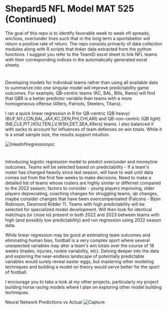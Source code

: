 # Shepard5 NFL Model MAT 525 (Continued)
The goal of this repo is to identify favorable week to week nfl spreads, win/loss, over/under lines such that in the long term a sportsbettor will return a positive rate of return.
The repo consists primarily of data collection modules along with R scripts that tinker data extracted from the python functions. 
I suggest you refer to the TeamID excel sheet to link NFL teams with their corresponding indices in the automatically generated excel sheets.


#
Developing models for individual teams rather than using all available data to summarize into one singular model will improve predictability game outcomes. For example, QB-centric teams (KC, BAL, Bills, Rams) will find that QBR is a better predictor variable than teams with a more homogeneous offense (49ers, Patriots, Steelers, Titans). 

I ran a quick linear regression in R for QB-centric (QB heavy) (BUF,NYJ,CIN,BAL,JAX,KC,DEN,PHI,CHI,ARI) and QB-non-centric (QB light) (NE,CLE,PIT,HOU,TEN,LV,WSH,DET,SEA,49ers) teams. I also balanced it with sacks to account for influences of team defenses on win totals. While it is a small sample size, the results support intuition. 


![Inkednflregressionpic](https://github.com/shepard5/NFL/assets/108085853/dce8d5f4-d47c-49f2-bf61-e0a0b4cebda6)


#
Introducing logistic regression model to predict over/under and moneyline outcomes. Teams will be selected based on predictability - If a team's roster has changed heavily since last season, will have to wait until data comes out from the first few weeks to make decisions. Need to make a detailed list of teams whose rosters are highly similar or differnet compared to the 2022 season; factors to consider - young players improving, older players depreciating, coaching changes for struggling teams, qb changes, maybe consider changes that have been overcompensated (Falcons - Bijon Robinson, Desmond Ridder ?). Teams with high predictability will be selected for specialized model development. Will then look for identical matchups (or close to) present in both 2022 and 2023 between teams with high (and possibly low predictability) and run regression using 2022 season data. 

While linear regression may be good at estimating team outcomes and eliminating human bias, football is a very complex sport where several unexpected variables may alter a team's win totals over the course of 18 weeks (trades, injuries, rookie variability, etc). Delving deeper into the data and exploring the near-endless landscape of potentially predictable variables would surely reveal easter eggs, but mastering other modeling techniques and building a model on theory would serve better for the sport of football.

I encourage you to take a look at my other projects, particularly my project building horse racing models where I plan on exploring other model building techniques. 

Neural Network Predictions vs Actual
![Capture](https://github.com/shepard5/NFL/assets/108085853/42d88026-9660-43f2-b520-b42a072eff75)
